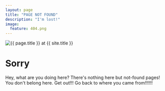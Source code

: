 ```yaml
---
layout: page
title: "PAGE NOT FOUND"
description: "I'm lost!"
image:
  feature: 404.png
---  
```

<img src="{{ site.url }}/images/404.png" alt="{{ page.title }} at {{ site.title }}">

<div class="text-center">
	<h1>Sorry</h1>
	<p>Hey, what are you doing here? There's nothing here but not-found pages! You don't belong here. Get out!!! Go back to where you came from!!!!!!</p>
</div>
